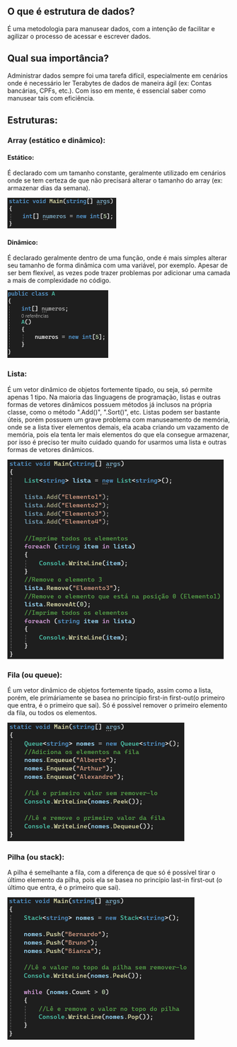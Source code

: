## O que é estrutura de dados?
É uma metodologia para manusear dados, com a intenção de facilitar e agilizar o processo de acessar e escrever dados.

## Qual sua importância?
Administrar dados sempre foi uma tarefa difícil, especialmente em cenários onde é necessário ler Terabytes de dados de maneira ágil (ex: Contas bancárias, CPFs, etc.). Com isso em mente, é essencial saber como manusear tais com eficiência.

## Estruturas:
### Array (estático e dinâmico):
#### Estático:
É declarado com um tamanho constante, geralmente utilizado em cenários onde se tem certeza de que não precisará alterar o tamanho do array (ex: armazenar dias da semana).

![exemplo de array estático](https://github.com/Buggyes/Algoritmos-e-Estruturas-de-Dados/blob/main/img/ArrayEstatico.png)

#### Dinâmico:
É declarado geralmente dentro de uma função, onde é mais simples alterar seu tamanho de forma dinâmica com uma variável, por exemplo. Apesar de ser bem flexível, as vezes pode trazer problemas por adicionar uma camada a mais de complexidade no código.

![exemplo de array dinâmico](https://github.com/Buggyes/Algoritmos-e-Estruturas-de-Dados/blob/main/img/ArrayDinamico.png)

### Lista:
É um vetor dinâmico de objetos fortemente tipado, ou seja, só permite apenas 1 tipo. Na maioria das linguagens de programação, listas e outras formas de vetores dinâmicos possuem métodos já inclusos na própria classe, como o método ".Add()", ".Sort()", etc. Listas podem ser bastante úteis, porém possuem um grave problema com manuseamento de memória, onde se a lista tiver elementos demais, ela acaba criando um vazamento de memória, pois ela tenta ler mais elementos do que ela consegue armazenar, por isso é preciso ter muito cuidado quando for usarmos uma lista e outras formas de vetores dinâmicos.

![exemplo de lista](https://github.com/Buggyes/Algoritmos-e-Estruturas-de-Dados/blob/main/img/Lista.png)

### Fila (ou queue):
É um vetor dinâmico de objetos fortemente tipado, assim como a lista, porém, ele primáriamente se basea no princípio first-in first-out(o primeiro que entra, é o primeiro que sai). Só é possivel remover o primeiro elemento da fila, ou todos os elementos.

![exemplo de fila](https://github.com/Buggyes/Algoritmos-e-Estruturas-de-Dados/blob/main/img/Fila.png)

### Pilha (ou stack):
A pilha é semelhante a fila, com a diferença de que só é possível tirar o último elemento da pilha, pois ela se basea no princípio last-in first-out (o último que entra, é o primeiro que sai).

![exemplo de pilha](https://github.com/Buggyes/Algoritmos-e-Estruturas-de-Dados/blob/main/img/Pilha.png)